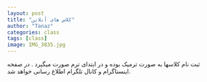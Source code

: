 ```yaml
---
layout: post
title: "کلاس های آنلاین"
author: "Tanaz"
categories: class
tags: [class]
image: IMG_3835.jpg
---
```

ثبت نام کلاسها به صورت ترمیک بوده و در ابتدای ترم صورت میگیرد . در صفحه اینستاگرام و کانال تلگرام اطلاع رسانی خواهد شد.
